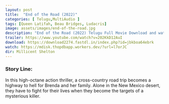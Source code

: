 ```yaml
---
layout: post
title:  "End of the Road (2022)"
categories: [ Telugu,MultiAudio ]
tags: [Queen Latifah, Beau Bridges, Ludacris]
image: assets/images/end-of-the-road.jpg
description: "End of the Road (2022) Telugu Full Movie Download and watch online 720p low file size 500 mb."
trailer: https://www.youtube.com/watch?v=202KkD12AuI
download: https://download2274.fastdl.in/index.php?id=jbkboa64ebrk
watch: https://mdisk.thopdbapp.workers.dev/?url=l7orJC
dir: Millicent Shelton
---
```


### Story Line:
In this high-octane action thriller, a cross-country road trip becomes a highway to hell for Brenda and her family. Alone in the New Mexico desert, they have to fight for their lives when they become the targets of a mysterious killer.


